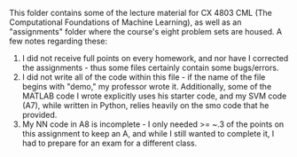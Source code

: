This folder contains some of the lecture material for CX 4803 CML (The Computational Foundations of Machine Learning), as well as an "assignments" folder where the course's eight problem sets are housed. A few notes regarding these:

1) I did not receive full points on every homework, and nor have I corrected the assignments - thus some files certainly contain some bugs/errors.
2) I did not write all of the code within this file - if the name of the file begins with "demo," my professor wrote it. Additionally, some of the MATLAB code I wrote explicitly uses his starter code, and my SVM code (A7), while written in Python, relies heavily on the smo code that he provided.
3) My NN code in A8 is incomplete - I only needed >= ~.3 of the points on this assignment to keep an A, and while I still wanted to complete it, I had to prepare for an exam for a different class.